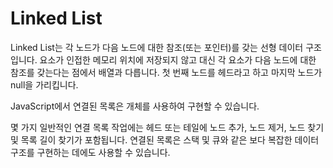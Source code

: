 # Linked List

Linked List는 각 노드가 다음 노드에 대한 참조(또는 포인터)를 갖는 선형 데이터 구조입니다. 요소가 인접한 메모리 위치에 저장되지 않고 대신 각 요소가 다음 노드에 대한 참조를 갖는다는 점에서 배열과 다릅니다. 첫 번째 노드를 헤드라고 하고 마지막 노드가 null을 가리킵니다.

JavaScript에서 연결된 목록은 개체를 사용하여 구현할 수 있습니다.

몇 가지 일반적인 연결 목록 작업에는 헤드 또는 테일에 노드 추가, 노드 제거, 노드 찾기 및 목록 길이 찾기가 포함됩니다. 연결된 목록은 스택 및 큐와 같은 보다 복잡한 데이터 구조를 구현하는 데에도 사용할 수 있습니다.
